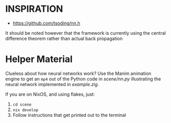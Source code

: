 # INSPIRATION
- https://github.com/tsoding/nn.h

It should be noted however that the framework is currently using the central difference theorem rather than actual back propagation

# Helper Material

Clueless about how neural networks work? Use the Manim animation engine to get an `mp4` out of the Python code in *scene/nn.py* illustrating the neural network implemented in *example.zig*.

If you are on NixOS, and using flakes, just:
1. `cd scene`
2. `nix develop`
3. Follow instructions that get printed out to the terminal
